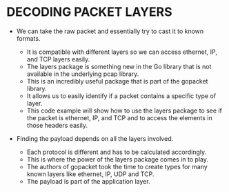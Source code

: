 # DECODING PACKET LAYERS

- We can take the raw packet and essentially try to cast it to known formats. 
  - It is compatible with different layers so we can access ethernet, IP, and TCP layers easily. 
  - The layers package is something new in the Go library that is not available in the underlying pcap library. 
  - This is an incredibly useful package that is part of the gopacket library. 
  - It allows us to easily identify if a packet contains a specific type of layer. 
  - This code example will show how to use the layers package to see if the packet is ethernet, IP, and TCP and to access the elements in those headers easily.

- Finding the payload depends on all the layers involved. 
  - Each protocol is different and has to be calculated accordingly. 
  - This is where the power of the layers package comes in to play. 
  - The authors of gopacket took the time to create types for many known layers like ethernet, IP, UDP and TCP. 
  - The payload is part of the application layer. 